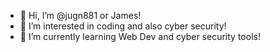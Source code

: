 - 👋 Hi, I’m @jugn881 or James!
- 👀 I’m interested in coding and also cyber security!
- 🌱 I’m currently learning Web Dev and cyber security tools!


<!---
jugn881/jugn881 is a ✨ special ✨ repository because its `README.md` (this file) appears on your GitHub profile.
You can click the Preview link to take a look at your changes.
--->
